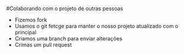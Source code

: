 #Colaborando com o projeto de outras pessoas

- Fizemos fork
- Usamos o git fetcge para manter o nosso projeto atualizado com o principal
- Criamos uma branch para enviar alterações
- Crimas um pull request